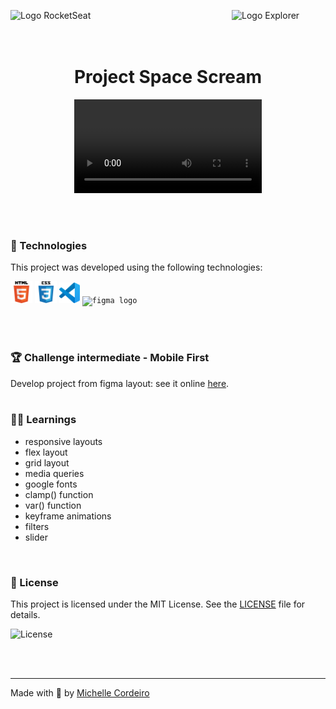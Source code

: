 <!--Banner session-->
<p>
  <img src="https://i.postimg.cc/gkShTXDv/rocketseat.png" alt="Logo RocketSeat" width="180" align="left">
  <img src="https://i.postimg.cc/5tpZqB3N/explorer-logo.png" alt="Logo Explorer" width="150" align="right">
</p>
<br><br><br>

<!--About session-->
<h1 align="center"> Project Space Scream </h1>


<p align="center">
  <video alt="Space Scream" src="https://user-images.githubusercontent.com/42891377/232259475-2c1be0a0-c95c-4bf1-aaa9-4b57dbb04082.mp4">
</p>
<br><br>

<h3> 🚀 Technologies </h3>

This project was developed using the following technologies:
<p>
  <code><img height="35" alt="html logo" src="https://raw.githubusercontent.com/github/explore/80688e429a7d4ef2fca1e82350fe8e3517d3494d/topics/html/html.png"></code>
  <code><img height="35" alt="css logo" src="https://raw.githubusercontent.com/github/explore/80688e429a7d4ef2fca1e82350fe8e3517d3494d/topics/css/css.png"></code>
  <code><img height="33" alt="vs code logo" src="https://raw.githubusercontent.com/github/explore/80688e429a7d4ef2fca1e82350fe8e3517d3494d/topics/visual-studio-code/visual-studio-code.png"></code>
  <code><img height="33" alt="figma logo" src="https://cdn.jsdelivr.net/gh/devicons/devicon/icons/figma/figma-original.svg"/></code>
</p>
<br><br>

<h3> 🏆 Challenge intermediate -  Mobile First </h3>

Develop project from figma layout: see it online [here](https://MichelleCordeiro.github.io/rocketseat-explorer/stage-03-form-responsive-advanced-css/project-05-mobile-desafio-intermediario/).
<br><br>

<h3> 👩‍💻 Learnings </h3>

 - responsive layouts
 - flex layout
 - grid layout
 - media queries
 - google fonts
 - clamp() function
 - var() function
 - keyframe animations
 - filters
 - slider

<br>
<h3> 📝 License </h3>

This project is licensed under the MIT License. See the [LICENSE](LICENSE) file for details.

<img alt="License" src="https://img.shields.io/static/v1?label=license&message=MIT&color=49AA26&labelColor=000000">

<br><br>

---

Made with 💜 by [Michelle Cordeiro](https://www.linkedin.com/in/michelle-cordeiro/)